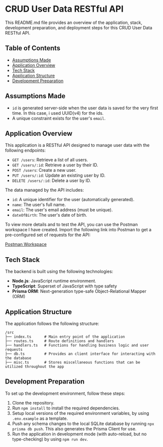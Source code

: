 # CRUD User Data RESTful API

This README.md file provides an overview of the application, stack, development preparation, and deployment steps for this CRUD User Data RESTful API.

## Table of Contents

- [Assumptions Made](#assumptions-made)
- [Application Overview](#application-overview)
- [Tech Stack](#tech-stack)
- [Application Structure](#application-structure)
- [Development Preparation](#development-preparation)

## Assumptions Made

- `id` is generated server-side when the user data is saved for the very first time. In this case, i used UUID(v4) for the ids.
- A unique constraint exists for the user's `email`.

## Application Overview

This application is a RESTful API designed to manage user data with the following endpoints:

- `GET /users`: Retrieve a list of all users.
- `GET /users/:id`: Retrieve a user by their ID.
- `POST /users`: Create a new user.
- `PUT /users/:id`: Update an existing user by ID.
- `DELETE /users/:id`: Delete a user by ID.

The data managed by the API includes:

- `id`: A unique identifier for the user (automatically generated).
- `name`: The user's full name.
- `email`: The user's email address (must be unique).
- `dateOfBirth`: The user's date of birth.

To view more details and to test the API, you can use the Postman workspace I have created. Import the following link into Postman to get a pre-configured set of requests for the API:

[Postman Workspace](https://www.postman.com/hugosset/workspace/hangry-backend-case-study)

## Tech Stack

The backend is built using the following technologies:

- **Node.js**: JavaScript runtime environment.
- **TypeScript**: Superset of JavaScript with type safety
- **Prisma ORM**: Next-generation type-safe Object-Relational Mapper (ORM)

## Application Structure

The application follows the following structure:
```
/src
├── index.ts      # Main entry point of the application
├── routes.ts     # Route definitions and handlers
├── handlers.ts   # Functions for handling business logic and user requests
├── db.ts         # Provides an client interface for interacting with the database
├── misc.ts       # Stores miscellaneous functions that can be utilized throughout the app
```

## Development Preparation

To set up the development environment, follow these steps:

1. Clone the repository.
2. Run `npm install` to install the required dependencies.
3. Setup local versions of the required environment variables, by using `.env.example` as a template.
4. Push any schema changes to the local SQLite database by running `npx prisma db push`. This also generates the Prisma Client for use.
5. Run the application in development mode (with auto-reload, but no type-checking) by using `npm run dev`.
